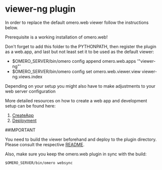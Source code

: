 # viewer-ng plugin

In order to replace the default omero.web viewer follow the instructions below.

Prerequisite is a working installation of omero.web!

Don't forget to add this folder to the PYTHONPATH, then register the plugin
as a web.app, and last but not least set it to be used as the default viewer:

* $OMERO_SERVER/bin/omero config append omero.web.apps '"viewer-ng"'
* $OMERO_SERVER/bin/omero config set omero.web.viewer.view viewer-ng.views.index


Depending on your setup you might also have to make adjustments to your web server configuration

More detailed resources on how to create a web app and development setup can be found here:

1. [CreateApp](https://www.openmicroscopy.org/site/support/omero5.2/developers/Web/CreateApp.html)
2. [Deployment](https://www.openmicroscopy.org/site/support/omero5.2/developers/Web/Deployment.html)


##IMPORTANT

You need to build the viewer beforehand and deploy to the plugin directory.
Please consult the respective [README](../../README.md).


Also, make sure you keep the omero.web plugin in sync with the build:

```$OMERO_SERVER/bin/omero websync```
